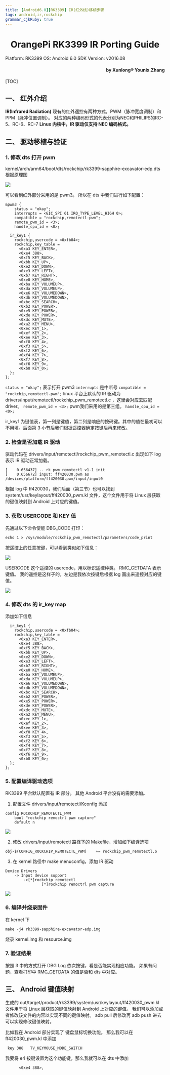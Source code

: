 ```yaml
---
title: [Android6.0][RK3399] IR(红外线)移植步骤
tags: android,ir,rockchip
grammar_cjkRuby: true
---
```

<h1 style="text-align:center">OrangePi RK3399 IR Porting Guide </h1>

Platform: RK3399 
OS: Android 6.0 
SDK Version: v2016.08

<h4 style="text-align:right">by Xunlong® Younix.Zhang</h1>

[TOC]

## 一、 红外介绍
**IR(Infrared Radiation)**
现有的红外遥控有两种方式，PWM（脉冲宽度调制）和PPM（脉冲位置调制）。
对应的两种编码形式的代表分别为NEC和PHILIPS的RC-5、RC-6、RC-7
**Linux 内核中，IR 驱动仅支持 NEC 编码格式。**

## 二、 驱动移植与验证
### 1. 修改 dts 打开 pwm
kernel/arch/arm64/boot/dts/rockchip/rk3399-sapphire-excavator-edp.dts
根据原理图 

![](http://ww1.sinaimg.cn/large/ba061518gy1febxt5701kj20ie00sjre.jpg)

可以看到红外部分采用的是 pwm3。
所以在 dts 中我们进行如下配置：
```dts
&pwm3 {
	status = "okay";
	interrupts = <GIC_SPI 61 IRQ_TYPE_LEVEL_HIGH 0>;
	compatible = "rockchip,remotectl-pwm";
	remote_pwm_id = <3>;
	handle_cpu_id = <0>;
  
  ir_key1 {
    rockchip,usercode = <0xfb04>;
    rockchip,key_table =
      <0xa3	KEY_ENTER>,
	  <0xe4 388>,
      <0xf5	KEY_BACK>,
      <0xbb	KEY_UP>,
      <0xe2	KEY_DOWN>,
      <0xe3	KEY_LEFT>,
      <0xb7	KEY_RIGHT>,
      <0xe0	KEY_HOME>,
      <0xba	KEY_VOLUMEUP>,
      <0xda	KEY_VOLUMEUP>,
      <0xe6	KEY_VOLUMEDOWN>,
      <0xdb	KEY_VOLUMEDOWN>,
      <0xbc	KEY_SEARCH>, 
      <0xb2	KEY_POWER>,
      <0xe5 KEY_POWER>,
      <0xde KEY_POWER>,
      <0xdc	KEY_MUTE>,
      <0xa2	KEY_MENU>,
      <0xec	KEY_1>,
      <0xef	KEY_2>,
      <0xee	KEY_3>,
      <0xf0	KEY_4>,
      <0xf3	KEY_5>,
      <0xf2	KEY_6>,
      <0xf4	KEY_7>,
      <0xf7	KEY_8>,
      <0xf6	KEY_9>,
      <0xb8	KEY_0>;
  };
};
```
`status = "okay";` 表示打开 pwm3
`interrupts` 是中断号
`compatible = "rockchip,remotectl-pwm";` linux 平台上默认的 IR 驱动为 drivers/input/remotectl/rockchip_pwm_remotectl.c ，这里会对应去匹配 driver。
`remote_pwm_id = <3>;` pwm我们采用的是第三组。
`handle_cpu_id = <0>;`

ir_key1 为键值表，第一列是键值，第二列是响应的按码键。其中的值在最初可以不用填。后面第 3 小节后我们根据遥控器确定按键后再来修改。

### 2. 检查是否加载 IR 驱动
驱动代码在 drivers/input/remotectl/rockchip_pwm_remotectl.c 
出现如下 log 表示 IR 驱动正常加载。
```
[    0.656437] .. rk pwm remotectl v1.1 init
[    0.656672] input: ff420030.pwm as /devices/platform/ff420030.pwm/input/input0
```
根据 log 中 ff420030，我们后面（第三节）也可以找到 system/usr/keylayout/ff420030_pwm.kl 文件，这个文件用于将 Linux 层获取的键值映射到 Android 上对应的键值。

### 3. 获取 USERCODE 和 KEY 值
先通过以下命令使能 DBG_CODE 打印：
```
echo 1 > /sys/module/rockchip_pwm_remotectl/parameters/code_print
```
按遥控上的任意按键，可以看到类似如下信息：

![](http://ww1.sinaimg.cn/large/ba061518gy1febwrfy63bj208v04baap.jpg)

USERCODE 这个遥控的 usercode，用以标识遥控种类。
RMC_GETDATA 表示键值。
我的遥控是这样子的，左边是我依次按键后根据 log 画出来遥控对应的键值。

![](http://ww1.sinaimg.cn/large/ba061518gy1febww3azalj20qo0zkdhq.jpg)

### 4. 修改 dts 的 ir_key map
添加如下信息
```
  ir_key1 {
    rockchip,usercode = <0xfb04>;
    rockchip,key_table =
      <0xa3	KEY_ENTER>,
	  <0xe4 388>,
      <0xf5	KEY_BACK>,
      <0xbb	KEY_UP>,
      <0xe2	KEY_DOWN>,
      <0xe3	KEY_LEFT>,
      <0xb7	KEY_RIGHT>,
      <0xe0	KEY_HOME>,
      <0xba	KEY_VOLUMEUP>,
      <0xda	KEY_VOLUMEUP>,
      <0xe6	KEY_VOLUMEDOWN>,
      <0xdb	KEY_VOLUMEDOWN>,
      <0xbc	KEY_SEARCH>, 
      <0xb2	KEY_POWER>,
      <0xe5 KEY_POWER>,
      <0xde KEY_POWER>,
      <0xdc	KEY_MUTE>,
      <0xa2	KEY_MENU>,
      <0xec	KEY_1>,
      <0xef	KEY_2>,
      <0xee	KEY_3>,
      <0xf0	KEY_4>,
      <0xf3	KEY_5>,
      <0xf2	KEY_6>,
      <0xf4	KEY_7>,
      <0xf7	KEY_8>,
      <0xf6	KEY_9>,
      <0xb8	KEY_0>;
  };
};
```
### 5. 配置编译驱动选项
RK3399 平台默认配置有 IR 部分。
其他 Android 平台没有的需要添加。
1. 配置文件 drivers/input/remotectl/Kconfig 添加

```
config ROCKCHIP_REMOTECTL_PWM
	bool "rockchip remoctrl pwm capture"
	default n
```

![](http://ww1.sinaimg.cn/large/ba061518gy1febx3iryoqj20d503t0sx.jpg)

2. 修改 drivers/input/remotectl 路径下的 Makefile，增加如下编译选项
```
obj-$(CONFIG_ROCKCHIP_REMOTECTL_PWM)	+= rockchip_pwm_remotectl.o
```

3.  在 kernel 路径中 make menuconfig，添加 IR 驱动
```menuconfig
Device Drivers
    -> Input device support
        ->[*]rockchip remotectl
		        [*]rockchip remoctrl pwm capture
```

![](http://ww1.sinaimg.cn/large/ba061518gy1febx88xrflj20k60akdh3.jpg)

### 6. 编译并烧录固件
在 kernel 下
```
make -j4 rk3399-sapphire-excavator-edp.img
```
烧录 kernel.img 和 resource.img

### 7. 验证结果
按照 3 中的方式打开 DBG Log
依次按键，看是否能实现相应功能。
如果有问题，查看打印中 RMC_GETDATA   的值是否和 dts 中对应。

## 三、 Android 键值映射
生成的 out/target/product/rk3399/system/usr/keylayout/ff420030_pwm.kl 文件用于将 Linux 层获取的键值映射到 Android 上对应的键值。
我们可以添加或者修改该文件的内容以实现不同的键值映射。
adb pull 后修改再 adb push 进去可以实现修改键值映射。

比如我在 Android 部分实现了 键盘鼠标切换功能。
那么我可以在 ff420030_pwm.kl 中添加
```
 key 388   TV_KEYMOUSE_MODE_SWITCH
```
我要将 e4 按键设置为这个功能键，那么我就可以在 dts 中添加
```
	  <0xe4 388>,
```

